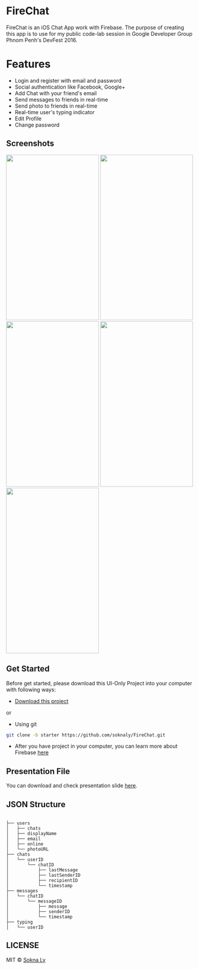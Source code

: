 # FireChat
FireChat is an iOS Chat App work with Firebase. The purpose of creating this app is to use for my public code-lab session in Google Developer Group Phnom Penh's DevFest 2016. 

# Features
- Login and register with email and password
- Social authentication like Facebook, Google+
- Add Chat with your friend's email
- Send messages to friends in real-time 
- Send photo to friends in real-time
- Real-time user's typing indicator 
- Edit Profile
- Change password

## Screenshots

<img src="https://github.com/soknaly/FireChat/blob/master/Screenshots/screenshot_1.PNG" width="250" height="445"/>
<img src="https://github.com/soknaly/FireChat/blob/master/Screenshots/screenshot_2.PNG" width="250" height="445"/>
<img src="https://github.com/soknaly/FireChat/blob/master/Screenshots/screenshot_3.PNG" width="250" height="445"/>
<img src="https://github.com/soknaly/FireChat/blob/master/Screenshots/screenshot_4.PNG" width="250" height="445"/>
<img src="https://github.com/soknaly/FireChat/blob/master/Screenshots/screenshot_5.PNG" width="250" height="445"/>

## Get Started
Before get started, please download this UI-Only Project into your computer with following ways:

- [Download this project](https://github.com/soknaly/FireChat/archive/starter.zip)

or

- Using git 

```bash
git clone -b starter https://github.com/soknaly/FireChat.git
```
- After you have project in your computer, you can learn more about Firebase [here](https://firebase.google.com/docs/ios/setup)

## Presentation File
You can download and check presentation slide [here](https://drive.google.com/open?id=1goZB-wtC_48YUAsd614TmU8u-WunfDKeT1BmDhjtWLQ). 

## JSON Structure 
```

├── users
│   ├── chats
│   ├── displayName
│   ├── email
│   ├── online
│   └── photoURL
├── chats
│   └── userID
│       └── chatID
│           ├── lastMessage
│           ├── lastSenderID
│           ├── recipientID
│           └── timestamp
├── messages
│   └── chatID
│       └── messageID
│           ├── message
│           ├── senderID
│           └── timestamp
├── typing
│   └── userID

```

## LICENSE

MIT © [Sokna Ly](https://www.linkedin.com/in/soknaly)
